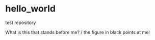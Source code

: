 # hello_world
test repository

What is this that stands before me? 
/ the figure in black points at me!

